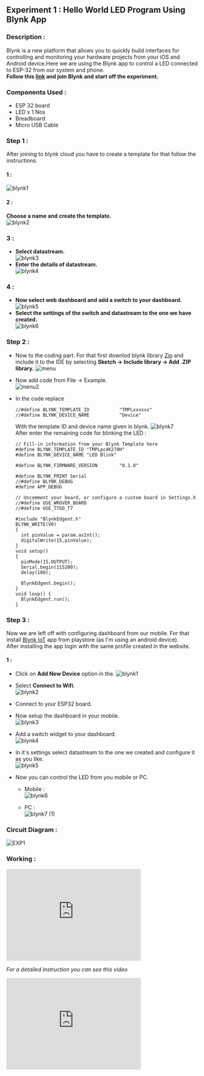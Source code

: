 ## Experiment 1 : Hello World LED Program Using Blynk App   
### Description :   
Blynk is a new platform that allows you to quickly build interfaces for controlling and monitoring your hardware projects from your iOS and Android device.Here we are using the Blynk app to control a LED connected to ESP-32 from our system and phone.   
__Follow this [link](https://blynk.io/) and join Blynk and start off the experiment.__   

### Components Used :      
* ESP 32 board
* LED x 1 Nos
* Breadboard
* Micro USB Cable

### Step 1 :   
After joining to blynk cloud you have to create a template for that follow the instructions.   
#### 1 :   
![blynk1](https://user-images.githubusercontent.com/86108610/166209519-c4d53171-54c5-4a79-bd42-4dff8f9815af.png)
#### 2 :   
**Choose a name and create the template.**    
![blynk2](https://user-images.githubusercontent.com/86108610/166209537-f63d9a79-fd03-46ce-aeb8-da0b711f5e2e.png)
### 3 :   
* **Select datastream.**   
![blynk3](https://user-images.githubusercontent.com/86108610/166209562-0f002721-3a8a-4abd-ade1-cb8d3070ebb9.png)
* **Enter the details of datastream.**   
![blynk4](https://user-images.githubusercontent.com/86108610/166209574-cd155a25-5190-4225-a7c4-040d919e473d.png)
### 4 :   
* **Now select web dashboard and add a switch to your dashboard.**   
![blynk5](https://user-images.githubusercontent.com/86108610/166209588-54a4ef7b-bf6e-4860-a85b-0e24088d93e1.png)
* **Select the settings of the switch and datastream to the one we have created.**    
![blynk6](https://user-images.githubusercontent.com/86108610/166209695-d9a02194-11a9-429a-95c1-199024b78375.png)   

### Step 2 :   
* Now to the coding part. For that first downlod blynk library [Zip](https://github.com/blynkkk/blynk-library) and include it to the IDE by selecting **Sketch -> Include library -> Add .ZIP library.**
![menu](https://user-images.githubusercontent.com/86108610/166210702-6fa02221-2c7e-4e47-b32a-4cce123645bd.png)   

* Now add code from File -> Example.   
![menu2](https://user-images.githubusercontent.com/86108610/166211097-77173cce-b2de-4780-9c97-0e6fbcd982bb.png)   

* In the code replace
  ```
  //#define BLYNK_TEMPLATE_ID           "TMPLxxxxxx"
  //#define BLYNK_DEVICE_NAME           "Device"
  ```
  With the template ID and device name given in blynk.
  ![blynk7](https://user-images.githubusercontent.com/86108610/166211758-bdf6e90b-74b6-437d-98ad-ca86f3dcc0c3.png)   
  After enter the remaining code for blinking the LED :   
  ```
  // Fill-in information from your Blynk Template here
  #define BLYNK_TEMPLATE_ID "TMPLpc4K270H"
  #define BLYNK_DEVICE_NAME "LED Blink"

  #define BLYNK_FIRMWARE_VERSION        "0.1.0"

  #define BLYNK_PRINT Serial
  //#define BLYNK_DEBUG
  #define APP_DEBUG

  // Uncomment your board, or configure a custom board in Settings.h
  //#define USE_WROVER_BOARD
  //#define USE_TTGO_T7

  #include "BlynkEdgent.h"
  BLYNK_WRITE(V0)
  {
    int pinValue = param.asInt();
    digitalWrite(15,pinValue);
  }
  void setup()
  {
    pinMode(15,OUTPUT);
    Serial.begin(115200);
    delay(100);

    BlynkEdgent.begin();
  }
  void loop() {
    BlynkEdgent.run();
  }
  ```   
  
### Step 3 :
Now we are left off with configuring dashboard from our mobile. For that install [Blynk IoT](https://play.google.com/store/apps/details?id=cloud.blynk&hl=en_IN&gl=US) app from playstore (as I'm using an android device).    
After installing the app login with the same profile created in the website.   
#### 1 :
* Click on **Add New Device** option in the.
![blynk1](https://user-images.githubusercontent.com/86108610/166213391-26545333-bc8c-45d3-903a-32cb56445444.png)   

* Select **Connect to Wifi**.   
![blynk2](https://user-images.githubusercontent.com/86108610/166213510-063e5155-d91a-4e26-807f-9625df6adc8b.png)   

* Connect to your ESP32 board.   
* Now setup the dashboard in your mobile.   
![blynk3](https://user-images.githubusercontent.com/86108610/166214410-8d014a1d-b072-4318-8adb-4c012fdfeb90.png)   

* Add a switch widget to your dashboard.    
![blynk4](https://user-images.githubusercontent.com/86108610/166214485-25e7c8e8-f31d-4371-bac8-5f7fefa1192d.png)   

* In it's settings select datastream to the one we created and configure it as you like.   
![blynk5](https://user-images.githubusercontent.com/86108610/166214572-c7fcb64b-f170-47f8-9d14-b2c971ad8ecf.png)   

* Now you can control the LED from you mobile or PC.
  * Mobile :   
  ![blynk6](https://user-images.githubusercontent.com/86108610/166214677-74b861c4-8f74-4e1a-8d34-5cf0f3886615.png)   

  * PC :   
  ![blynk7 (1)](https://user-images.githubusercontent.com/86108610/166214929-8a8673b9-8351-4c07-a860-473377774f19.png)

### Circuit Diagram :   
![EXP1](https://user-images.githubusercontent.com/86108610/166215807-3952edeb-699e-468e-95e7-5cda239d7116.png)

### Working :   
<iframe width="352" height="240"
src="https://user-images.githubusercontent.com/86108610/166216112-77bb8d51-90d5-44a8-9c9b-54ad4d845647.mp4"
frameborder="0" 
allow="accelerometer; autoplay; encrypted-media; gyroscope; picture-in-picture" 
allowfullscreen></iframe>  

_For a detailed instruction you can see this video_
<iframe width="352" height="240"
src="https://www.youtube.com/watch?v=IKbbvEzZ7wg"
frameborder="0" 
allow="accelerometer; autoplay; encrypted-media; gyroscope; picture-in-picture" 
allowfullscreen></iframe>
